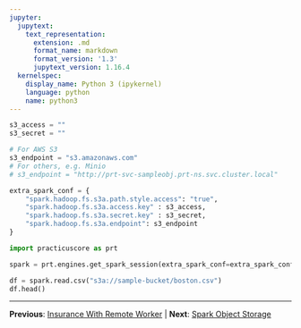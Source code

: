 ```yaml
---
jupyter:
  jupytext:
    text_representation:
      extension: .md
      format_name: markdown
      format_version: '1.3'
      jupytext_version: 1.16.4
  kernelspec:
    display_name: Python 3 (ipykernel)
    language: python
    name: python3
---
```


```python
s3_access = ""
s3_secret = ""

# For AWS S3 
s3_endpoint = "s3.amazonaws.com"
# For others, e.g. Minio
# s3_endpoint = "http://prt-svc-sampleobj.prt-ns.svc.cluster.local"
```

```python
extra_spark_conf = {
    "spark.hadoop.fs.s3a.path.style.access": "true",
    "spark.hadoop.fs.s3a.access.key" : s3_access,
    "spark.hadoop.fs.s3a.secret.key" : s3_secret,
    "spark.hadoop.fs.s3a.endpoint": s3_endpoint
}

import practicuscore as prt 

spark = prt.engines.get_spark_session(extra_spark_conf=extra_spark_conf)

df = spark.read.csv("s3a://sample-bucket/boston.csv")
df.head()
```


---

**Previous**: [Insurance With Remote Worker](insurance-with-remote-worker.md) | **Next**: [Spark Object Storage](spark-object-storage.md)
